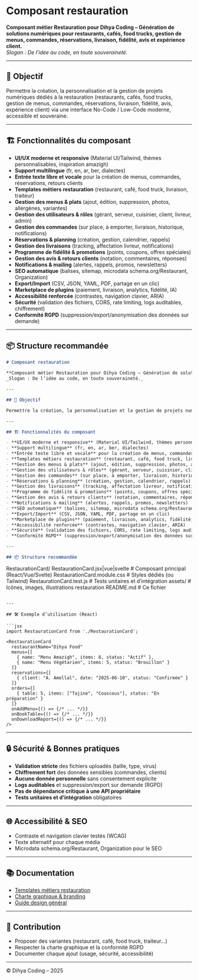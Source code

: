 # Composant restauration

**Composant métier Restauration pour Dihya Coding – Génération de solutions numériques pour restaurants, cafés, food trucks, gestion de menus, commandes, réservations, livraison, fidélité, avis et expérience client.**  
_Slogan : De l’idée au code, en toute souveraineté._

---

## 🎯 Objectif

Permettre la création, la personnalisation et la gestion de projets numériques dédiés à la restauration (restaurants, cafés, food trucks, gestion de menus, commandes, réservations, livraison, fidélité, avis, expérience client) via une interface No-Code / Low-Code moderne, accessible et souveraine.

---

## 🏗️ Fonctionnalités du composant

- **UI/UX moderne et responsive** (Material UI/Tailwind, thèmes personnalisables, inspiration amazigh)
- **Support multilingue** (fr, en, ar, ber, dialectes)
- **Entrée texte libre et vocale** pour la création de menus, commandes, réservations, retours clients
- **Templates métiers restauration** (restaurant, café, food truck, livraison, traiteur)
- **Gestion des menus & plats** (ajout, édition, suppression, photos, allergènes, variantes)
- **Gestion des utilisateurs & rôles** (gérant, serveur, cuisinier, client, livreur, admin)
- **Gestion des commandes** (sur place, à emporter, livraison, historique, notifications)
- **Réservations & planning** (création, gestion, calendrier, rappels)
- **Gestion des livraisons** (tracking, affectation livreur, notifications)
- **Programme de fidélité & promotions** (points, coupons, offres spéciales)
- **Gestion des avis & retours clients** (notation, commentaires, réponses)
- **Notifications & mailing** (alertes, rappels, promos, newsletters)
- **SEO automatique** (balises, sitemap, microdata schema.org/Restaurant, Organization)
- **Export/Import** (CSV, JSON, YAML, PDF, partage en un clic)
- **Marketplace de plugins** (paiement, livraison, analytics, fidélité, IA)
- **Accessibilité renforcée** (contrastes, navigation clavier, ARIA)
- **Sécurité** (validation des fichiers, CORS, rate limiting, logs auditables, chiffrement)
- **Conformité RGPD** (suppression/export/anonymisation des données sur demande)

---

## 📦 Structure recommandée
```markdown
# Composant restauration

**Composant métier Restauration pour Dihya Coding – Génération de solutions numériques pour restaurants, cafés, food trucks, gestion de menus, commandes, réservations, livraison, fidélité, avis et expérience client.**  
_Slogan : De l’idée au code, en toute souveraineté._

---

## 🎯 Objectif

Permettre la création, la personnalisation et la gestion de projets numériques dédiés à la restauration (restaurants, cafés, food trucks, gestion de menus, commandes, réservations, livraison, fidélité, avis, expérience client) via une interface No-Code / Low-Code moderne, accessible et souveraine.

---

## 🏗️ Fonctionnalités du composant

- **UI/UX moderne et responsive** (Material UI/Tailwind, thèmes personnalisables, inspiration amazigh)
- **Support multilingue** (fr, en, ar, ber, dialectes)
- **Entrée texte libre et vocale** pour la création de menus, commandes, réservations, retours clients
- **Templates métiers restauration** (restaurant, café, food truck, livraison, traiteur)
- **Gestion des menus & plats** (ajout, édition, suppression, photos, allergènes, variantes)
- **Gestion des utilisateurs & rôles** (gérant, serveur, cuisinier, client, livreur, admin)
- **Gestion des commandes** (sur place, à emporter, livraison, historique, notifications)
- **Réservations & planning** (création, gestion, calendrier, rappels)
- **Gestion des livraisons** (tracking, affectation livreur, notifications)
- **Programme de fidélité & promotions** (points, coupons, offres spéciales)
- **Gestion des avis & retours clients** (notation, commentaires, réponses)
- **Notifications & mailing** (alertes, rappels, promos, newsletters)
- **SEO automatique** (balises, sitemap, microdata schema.org/Restaurant, Organization)
- **Export/Import** (CSV, JSON, YAML, PDF, partage en un clic)
- **Marketplace de plugins** (paiement, livraison, analytics, fidélité, IA)
- **Accessibilité renforcée** (contrastes, navigation clavier, ARIA)
- **Sécurité** (validation des fichiers, CORS, rate limiting, logs auditables, chiffrement)
- **Conformité RGPD** (suppression/export/anonymisation des données sur demande)

---

## 📦 Structure recommandée

```
RestaurationCard/
  RestaurationCard.jsx|vue|svelte   # Composant principal (React/Vue/Svelte)
  RestaurationCard.module.css       # Styles dédiés (ou Tailwind)
  RestaurationCard.test.js          # Tests unitaires et d’intégration
  assets/                           # Icônes, images, illustrations restauration
  README.md                         # Ce fichier
```

---

## 🛠️ Exemple d’utilisation (React)

```jsx
import RestaurationCard from './RestaurationCard';

<RestaurationCard
  restaurantName="Dihya Food"
  menus={[
    { name: "Menu Amazigh", items: 8, status: "Actif" },
    { name: "Menu Végétarien", items: 5, status: "Brouillon" }
  ]}
  reservations={[
    { client: "A. Amellal", date: "2025-06-10", status: "Confirmée" }
  ]}
  orders={[
    { table: 5, items: ["Tajine", "Couscous"], status: "En préparation" }
  ]}
  onAddMenu={() => {/* ... */}}
  onBookTable={() => {/* ... */}}
  onDownloadReport={() => {/* ... */}}
/>
```

---

## 🔒 Sécurité & Bonnes pratiques

- **Validation stricte** des fichiers uploadés (taille, type, virus)
- **Chiffrement fort** des données sensibles (commandes, clients)
- **Aucune donnée personnelle** sans consentement explicite
- **Logs auditables** et suppression/export sur demande (RGPD)
- **Pas de dépendance critique à une API propriétaire**
- **Tests unitaires et d’intégration** obligatoires

---

## 🌐 Accessibilité & SEO

- Contraste et navigation clavier testés (WCAG)
- Texte alternatif pour chaque média
- Microdata schema.org/Restaurant, Organization pour le SEO

---

## 📚 Documentation

- [Templates métiers restauration](../../../docs/contribution/templates/README.md)
- [Charte graphique & branding](../../../branding/README.md)
- [Guide design général](../../../design/README.md)

---

## 🤝 Contribution

- Proposer des variantes (restaurant, café, food truck, traiteur…)
- Respecter la charte graphique et la conformité RGPD
- Documenter chaque ajout (usage, sécurité, accessibilité)

---

© Dihya Coding – 2025
```